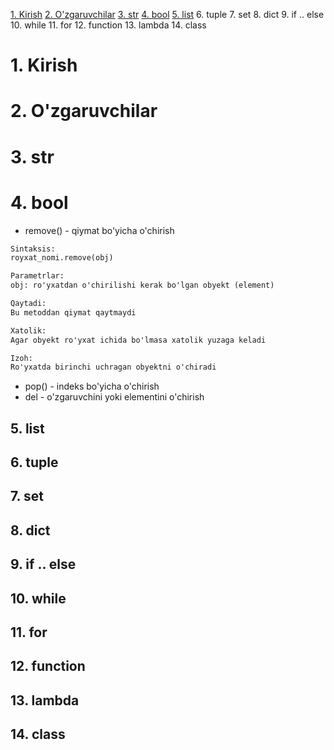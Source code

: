 [1. Kirish](#1-kirish)
[2. O'zgaruvchilar](#2-ozgaruvchilar)
[3. str](#3-str)
[4. bool](#4-bool)
[5. list](#5-list)
6. tuple
7. set
8. dict
9. if .. else
10. while
11. for
12. function
13. lambda
14. class


# 1. Kirish
# 2. O'zgaruvchilar
# 3. str
# 4. bool
- remove() - qiymat bo'yicha o'chirish
```html
Sintaksis: 
royxat_nomi.remove(obj) 

Parametrlar:  
obj: ro'yxatdan o'chirilishi kerak bo'lgan obyekt (element) 

Qaytadi:  
Bu metoddan qiymat qaytmaydi

Xatolik:
Agar obyekt ro'yxat ichida bo'lmasa xatolik yuzaga keladi

Izoh: 
Ro'yxatda birinchi uchragan obyektni o'chiradi  
```
- pop() - indeks bo'yicha o'chirish
- del - o'zgaruvchini yoki elementini o'chirish
## 5. list
## 6. tuple
## 7. set
## 8. dict
## 9. if .. else
## 10. while
## 11. for
## 12. function
## 13. lambda
## 14. class
